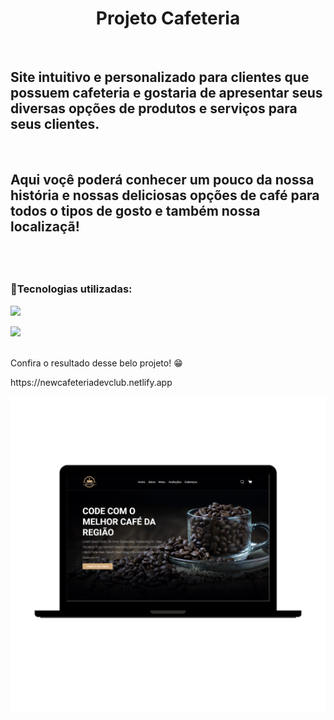 <div align=center>
<h1>Projeto Cafeteria</h1>
</div>
<br>
<h2>Site intuitivo e personalizado para clientes que possuem cafeteria e gostaria de apresentar seus diversas opções de produtos e serviços para seus clientes.</h2>
<br>
<h2> Aqui voçê poderá conhecer um pouco da nossa história e nossas deliciosas opções de café para todos o tipos de gosto e também nossa localizaçã!  <h2>
<br>
<h3>📌Tecnologias utilizadas:</h3>
<p><img src=https://img.shields.io/badge/HTML5-E34F26?style=for-the-badge&logo=html5&logoColor=white> </p>
<p></p><img src=https://img.shields.io/badge/CSS3-1572B6?style=for-the-badge&logo=css3&logoColor=white> </p>
<br>
Confira o resultado desse belo projeto!  😁
<p>https://newcafeteriadevclub.netlify.app</p>

<img src=https://raw.githubusercontent.com/SidemarOliveira/Projeto-Cafeteira/3ec592ce4d821a5459dc105a37e7695ffb5d61a6/assets/image%20cafe.png>
